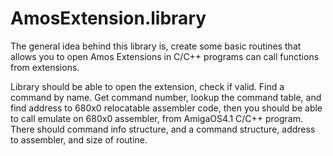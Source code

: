 # AmosExtension.library

The general idea behind this library is, create some basic routines that allows you to open Amos Extensions in C/C++ programs can call functions from extensions.

Library should be able to open the extension, check if valid.
Find a command by name. Get command number, lookup the command table, and find address to 680x0 relocatable assembler code, then you should be able to call emulate on 680x0 assembler, from AmigaOS4.1 C/C++ program.
There should command info structure, and a command structure, address to assembler, and size of routine. 
